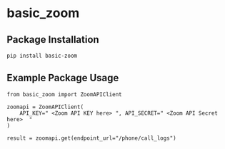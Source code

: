 # basic_zoom


## Package Installation

```bash
pip install basic-zoom
```

## Example Package Usage

```
from basic_zoom import ZoomAPIClient

zoomapi = ZoomAPIClient(
    API_KEY=" <Zoom API KEY here> ", API_SECRET=" <Zoom API Secret here>  "
)

result = zoomapi.get(endpoint_url="/phone/call_logs")
```